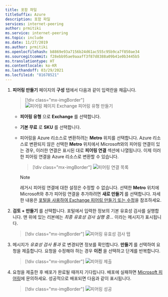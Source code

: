 ```yaml
---
title: 포함 파일
titleSuffix: Azure
description: 포함 파일
services: internet-peering
author: prmitiki
ms.service: internet-peering
ms.topic: include
ms.date: 11/27/2019
ms.author: prmitiki
ms.openlocfilehash: b8869e93a7156b24d61ac555c95b9ca7f850ae34
ms.sourcegitcommit: f28ebb95ae9aaaff3f87d8388a09b41e0b3445b5
ms.translationtype: HT
ms.contentlocale: ko-KR
ms.lasthandoff: 03/29/2021
ms.locfileid: "81678521"
---
```

1. **피어링 만들기** 페이지의 **구성** 탭에서 다음과 같이 입력란을 채웁니다.

    > [!div class="mx-imgBorder"]
    > ![피어링 페이지 Exchange 피어링 유형 만들기](../media/setup-exchange-conf-tab.png)

    * **피어링 유형** 으로 **Exchange** 를 선택합니다.
    * **기본 무료** 로 **SKU** 를 선택합니다.
    * 피어링을 Azure 리소스로 변환하려는 **Metro** 위치를 선택합니다. Azure 리소스로 변환되지 않은 선택한 **Metro** 위치에서 Microsoft와의 피어링 연결이 있는 경우, 이러한 연결은 표시된 대로 **피어링 연결** 섹션에 나열됩니다. 이제 이러한 피어링 연결을 Azure 리소스로 변환할 수 있습니다.

        > [!div class="mx-imgBorder"]
        > ![피어링 연결 목록](../media/setup-exchange-legacy-conf-tab.png)

        > [!NOTE]
        > 레거시 피어링 연결에 대한 설정은 수정할 수 없습니다. 선택한 **Metro** 위치에 Microsoft와 추가 피어링 연결을 추가하려면 **새로 만들기** 를 선택합니다. 자세한 내용은 [포털을 사용하여 Exchange 피어링 만들기 또는 수정](../howto-exchange-portal.md)을 참조하세요.
        >

1. **검토 + 만들기** 를 선택합니다. 포털에서 입력한 정보의 기본 유효성 검사를 실행합니다. 맨 위에 있는 리본에는 *최종 유효성 검사 실행 중...* 이라는 메시지가 표시됩니다.

    > [!div class="mx-imgBorder"]
    > ![피어링 유효성 검사 탭](../media/setup-direct-review-tab-validation.png)

1. 메시지가 *유효성 검사 통과* 로 변경되면 정보를 확인합니다. **만들기** 를 선택하여 요청을 제출합니다. 요청을 수정해야 하는 경우 **이전** 을 선택하고 단계를 반복합니다.

    > [!div class="mx-imgBorder"]
    > ![피어링 제출](../media/setup-exchange-review-tab-submit.png)

1. 요청을 제출한 후 배포가 완료될 때까지 기다립니다. 배포에 실패하면 [Microsoft 피어링](mailto:peering@microsoft.com)에 문의하세요. 성공적으로 배포되면 다음과 같이 표시됩니다.

    > [!div class="mx-imgBorder"]
    > ![피어링 성공](../media/setup-direct-success.png)

